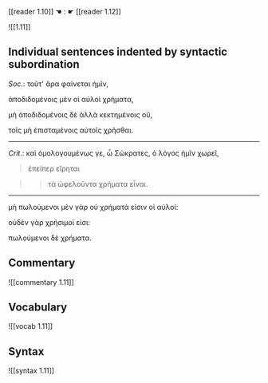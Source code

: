 [[reader 1.10]] ☚ : ☛ [[reader 1.12]]

![[1.11]]

## Individual sentences indented by syntactic subordination

_Soc._: τοῦτ' ἄρα φαίνεται ἡμῖν, 

ἀποδιδομένοις μὲν οἱ αὐλοὶ χρήματα, 

μὴ ἀποδιδομένοις δὲ ἀλλὰ κεκτημένοις οὔ,

τοῖς μὴ ἐπισταμένοις αὐτοῖς χρῆσθαι.

---

_Crit._: καὶ ὁμολογουμένως γε, ὦ Σώκρατες, ὁ λόγος ἡμῖν χωρεῖ, 

> ἐπείπερ εἴρηται 

>> τὰ ὠφελοῦντα χρήματα εἶναι. 

---

μὴ πωλούμενοι μὲν γὰρ οὐ χρήματά εἰσιν οἱ αὐλοί: 

οὐδὲν γὰρ χρήσιμοί εἰσι: 

πωλούμενοι δὲ χρήματα.

## Commentary

![[commentary 1.11]]

## Vocabulary

![[vocab 1.11]]

## Syntax

![[syntax 1.11]]

